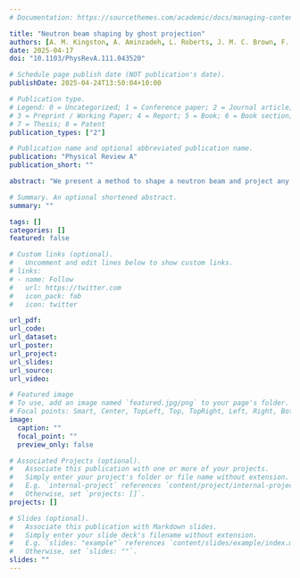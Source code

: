 ```yaml
---
# Documentation: https://sourcethemes.com/academic/docs/managing-content/

title: "Neutron beam shaping by ghost projection"
authors: [A. M. Kingston, A. Aminzadeh, L. Roberts, J. M. C. Brown, F. Salvemini, J. J. Bevitt, U. Garbe, D. M. Paganin]
date: 2025-04-17
doi: "10.1103/PhysRevA.111.043520"

# Schedule page publish date (NOT publication's date).
publishDate: 2025-04-24T13:50:04+10:00

# Publication type.
# Legend: 0 = Uncategorized; 1 = Conference paper; 2 = Journal article;
# 3 = Preprint / Working Paper; 4 = Report; 5 = Book; 6 = Book section;
# 7 = Thesis; 8 = Patent
publication_types: ["2"]

# Publication name and optional abbreviated publication name.
publication: "Physical Review A"
publication_short: ""

abstract: "We present a method to shape a neutron beam and project any specified target image using a single universal patterned mask that is transversely displaced. The method relies on 'ghost projection,' which is a reversed form of classical ghost imaging. A set of submask regions that combine to construct the required beam shape is computed; illumination of each region with the determined exposure time projects the shaped beam. We demonstrate this method experimentally, using the Dingo neutron imaging beamline at the OPAL nuclear research reactor (Australia). The ability to shape a neutron beam 'on demand' allows selective dose delivery away from sensitive areas of samples, such as in cultural heritage artifacts. It also benefits irradiation techniques, e.g., in testing the resilience of electronic components for space and defense technologies or neutron therapies."

# Summary. An optional shortened abstract.
summary: ""

tags: []
categories: []
featured: false

# Custom links (optional).
#   Uncomment and edit lines below to show custom links.
# links:
# - name: Follow
#   url: https://twitter.com
#   icon_pack: fab
#   icon: twitter

url_pdf:
url_code:
url_dataset:
url_poster:
url_project:
url_slides:
url_source:
url_video:

# Featured image
# To use, add an image named `featured.jpg/png` to your page's folder. 
# Focal points: Smart, Center, TopLeft, Top, TopRight, Left, Right, BottomLeft, Bottom, BottomRight.
image:
  caption: ""
  focal_point: ""
  preview_only: false

# Associated Projects (optional).
#   Associate this publication with one or more of your projects.
#   Simply enter your project's folder or file name without extension.
#   E.g. `internal-project` references `content/project/internal-project/index.md`.
#   Otherwise, set `projects: []`.
projects: []

# Slides (optional).
#   Associate this publication with Markdown slides.
#   Simply enter your slide deck's filename without extension.
#   E.g. `slides: "example"` references `content/slides/example/index.md`.
#   Otherwise, set `slides: ""`.
slides: ""
---
```

